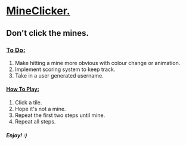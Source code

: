 <h1><ins>MineClicker.</ins></h1>
<h2>Don't click the mines.</h2>
<h3><ins>To Do:</ins></h3>
<ol>
  <li> Make hitting a mine more obvious with colour change or animation. </li>
  <li>Implement scoring system to keep track.</li>
  <li>Take in a user generated username.</li>
</ol>

<h4><ins>How To Play:</ins></h4>
<ol>
  <li>Click a tile.</li>
  <li>Hope it's not a mine.</li>
  <li>Repeat the first two steps until mine.</li>
  <li>Repeat all steps.</li>
</ol>

<h5> Enjoy! :) </h5>

